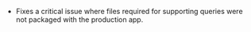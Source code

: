 - Fixes a critical issue where files required for supporting queries were not packaged with the production app.